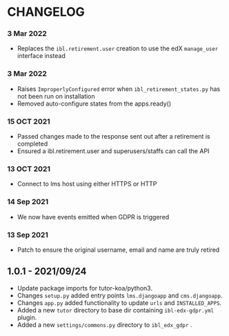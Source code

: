# CHANGELOG

### 3 Mar 2022
- Replaces the `ibl.retirement.user` creation to use the edX `manage_user` interface instead

### 3 Mar 2022
- Raises `ImproperlyConfigured` error when `ibl_retirement_states.py` has not been run on installation
- Removed auto-configure states from the apps.ready()
### 15 OCT 2021
- Passed changes made to the response sent out after a retirement is completed
- Ensured a ibl.retirement.user and superusers/staffs can call the API

### 13 OCT 2021
- Connect to lms host using either HTTPS or HTTP

### 14 Sep 2021
- We now have events emitted when GDPR is triggered

### 13 Sep 2021
- Patch to ensure the original username, email and name are truly retired

## 1.0.1 - 2021/09/24
* Update package imports for tutor-koa/python3.
* Changes `setup.py` added entry points `lms.djangoapp` and `cms.djangoapp`.
* Changes `app.py` added functionality to update `urls` and `INSTALLED_APPS`.
* Added a new `tutor` directory to base dir containing `ibl-edx-gdpr.yml` plugin.
* Added a new `settings/commons.py` directory to `ibl_edx_gdpr` .
